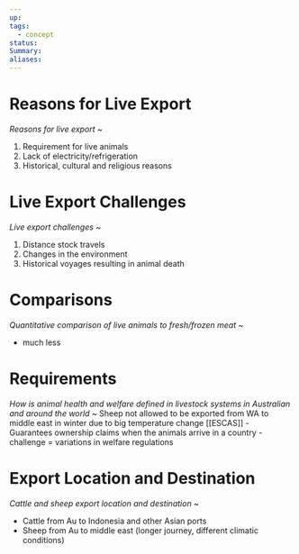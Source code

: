 ```yaml
---
up: 
tags:
  - concept
status: 
Summary:
aliases:
---
```

# Reasons for Live Export
*Reasons for live export*
~
1. Requirement for live animals
2. Lack of electricity/refrigeration
3. Historical, cultural and religious reasons

# Live Export Challenges
*Live export challenges*
~
1. Distance stock travels 
2. Changes in the environment
3. Historical voyages resulting in animal death

# Comparisons
*Quantitative comparison of live animals to fresh/frozen meat*
~
- much less
<!--SR:!2025-03-24,15,290-->

# Requirements
*How is animal health and welfare defined in livestock systems in Australian and around the world*
~
Sheep not allowed to be exported from WA to middle east in winter due to big temperature change
[[ESCAS]] - Guarantees ownership claims when the animals arrive in a country - challenge = variations in welfare regulations
# Export Location and Destination
*Cattle and sheep export location and destination*
~
- Cattle from Au to Indonesia and other Asian ports
- Sheep from Au to middle east (longer journey, different climatic conditions)
